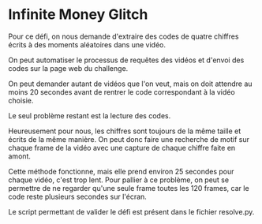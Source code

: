 # Infinite Money Glitch

Pour ce défi, on nous demande d'extraire des codes de quatre chiffres écrits à des moments aléatoires dans une vidéo.

On peut automatiser le processus de requêtes des vidéos et d'envoi des codes sur la page web du challenge.

On peut demander autant de vidéos que l'on veut, mais on doit attendre au moins 20 secondes avant de rentrer le code correspondant à la vidéo choisie.

Le seul problème restant est la lecture des codes.

Heureusement pour nous, les chiffres sont toujours de la même taille et écrits de la même manière. On peut donc faire une recherche de motif sur chaque frame de la vidéo avec une capture de chaque chiffre faite en amont.

Cette méthode fonctionne, mais elle prend environ 25 secondes pour chaque vidéo, c'est trop lent. Pour pallier à ce problème, on peut se permettre de ne regarder qu'une seule frame toutes les 120 frames, car le code reste plusieurs secondes sur l'écran.

Le script permettant de valider le défi est présent dans le fichier resolve.py.














